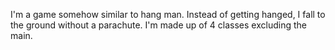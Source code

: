 I'm a game somehow similar to hang man. Instead of getting hanged, I fall to the ground without a parachute.
I'm made up of 4 classes excluding the main.
